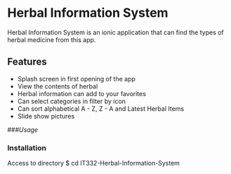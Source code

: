 # Herbal Information System
Herbal Information System is an ionic application that can find the types of herbal medicine from this app.

## Features
* Splash screen in first opening of the app
* View the contents of herbal
* Herbal information can add to your favorites
* Can select categories in filter by icon
* Can sort alphabetical A - Z, Z - A and Latest Herbal Items
* Slide show pictures

###*Usage*
### Installation
Access to directory
$ cd IT332-Herbal-Information-System

